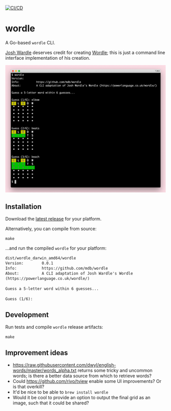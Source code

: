 [![CI/CD](https://github.com/mdb/wordle/actions/workflows/main.yml/badge.svg)](https://github.com/mdb/wordle/actions/workflows/main.yml)

# wordle

A Go-based `wordle` CLI.

[Josh Wardle](https://github.com/powerlanguage) deserves credit for creating [Wordle](https://www.powerlanguage.co.uk/wordle/); this is just a command line interface implementation of his creation.

<img src="wordle.png" />

## Installation

Download the [latest release](https://github.com/mdb/wordle/releases) for your platform.

Alternatively, you can compile from source:

```
make
```

...and run the compiled `wordle` for your platform:

```
dist/wordle_darwin_amd64/wordle
Version:        0.0.1
Info:           https://github.com/mdb/wordle
About:          A CLI adaptation of Josh Wardle's Wordle (https://powerlanguage.co.uk/wordle/)

Guess a 5-letter word within 6 guesses...

Guess (1/6):
```

## Development

Run tests and compile `wordle` release artifacts:

```
make
```

## Improvement ideas

* https://raw.githubusercontent.com/dwyl/english-words/master/words_alpha.txt returns some tricky and uncommon words; is there a better data source from which to retrieve words?
* Could https://github.com/rivo/tview enable some UI improvements? Or is that overkill?
* It'd be nice to be able to `brew install wordle`
* Would it be cool to provide an option to output the final grid as an image, such that it could be shared?
